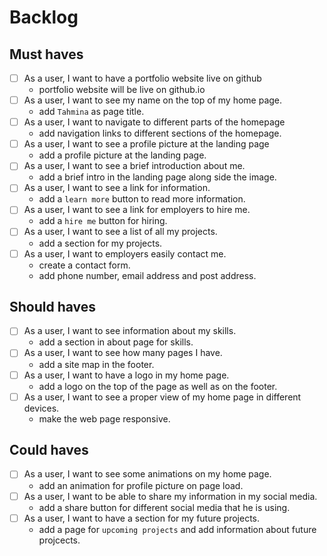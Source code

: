 # Backlog

## Must haves

- [ ] As a user, I want to have a portfolio website live on github
    - portfolio website will be live on github.io 
- [ ] As a user, I want to see my name on the top of my home page.
    - add `Tahmina` as page title.
- [ ] As a user, I want to navigate to different parts of the homepage
   - add navigation links to different sections of the homepage.
- [ ] As a user, I want to see a profile picture at the landing page
   - add a profile picture at the landing page.
- [ ] As a user, I want to see a brief introduction about me.
     - add a brief intro in the landing page along side the image.
- [ ] As a user, I want to see a link for information.
     - add a `learn more` button to read more information.
- [ ] As a user, I want to see a link for employers to hire me.
     - add a `hire me` button for hiring.
- [ ] As a user, I want to see a list of all my projects.
     - add a section for my projects.
- [ ] As a user, I want to employers easily contact me.
     - create a contact form.
     - add phone number, email address and post address.

## Should haves
- [ ] As a user, I want to see information about my skills.
     - add a section in about page for skills.
- [ ] As a user, I want to see how many pages I have.
     - add a site map in the footer.
- [ ] As a user, I want to have a logo in my home page.
     - add a logo on the top of the page as well as on the footer.
- [ ] As a user, I want to see a proper view of my home page in different devices.
     - make the web page responsive.

## Could haves

- [ ] As a user, I want to see some animations on my home page.
    - add an animation for profile picture on page load.
- [ ] As a user, I want to be able to share my information in my social media.
    - add a share button for different social media that he is using.
- [ ] As a user, I want to have a section for my future projects.
    - add a page for `upcoming projects` and add information about future projcects.
